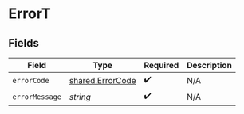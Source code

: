# ErrorT


## Fields

| Field                                                | Type                                                 | Required                                             | Description                                          |
| ---------------------------------------------------- | ---------------------------------------------------- | ---------------------------------------------------- | ---------------------------------------------------- |
| `errorCode`                                          | [shared.ErrorCode](../../models/shared/errorcode.md) | :heavy_check_mark:                                   | N/A                                                  |
| `errorMessage`                                       | *string*                                             | :heavy_check_mark:                                   | N/A                                                  |